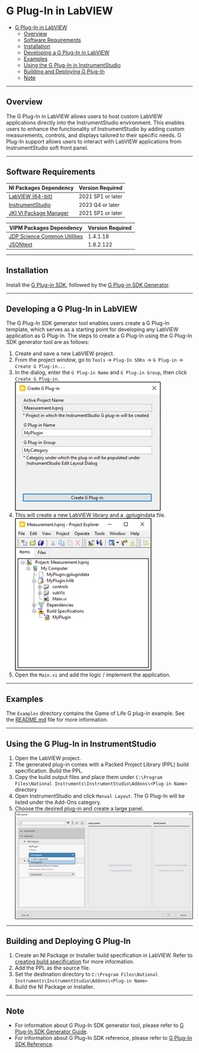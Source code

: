 # G Plug-In in LabVIEW

- [G Plug-In in LabVIEW](#g-plug-in-in-labview)
  - [Overview](#overview)
  - [Software Requirements](#software-requirements)
  - [Installation](#installation)
  - [Developing a G Plug-In in LabVIEW](#developing-a-g-plug-in-in-labview)
  - [Examples](#examples)
  - [Using the G Plug-In in InstrumentStudio](#using-the-g-plug-in-in-instrumentstudio)
  - [Building and Deploying G Plug-In](#building-and-deploying-g-plug-in)
  - [Note](#note)

---

## Overview

The G Plug-In in LabVIEW allows users to host custom LabVIEW applications directly into the InstrumentStudio environment. This enables users to enhance the functionality of InstrumentStudio by adding custom measurements, controls, and displays tailored to their specific needs. G Plug-In support allows users to interact with LabVIEW applications from InstrumentStudio soft front panel.

---

## Software Requirements

NI Packages Dependency | Version Required
--- | ---
[LabVIEW (64-bit)](https://www.ni.com/en/support/downloads/software-products/download.labview.html#443865) | 2021 SP1 or later
[InstrumentStudio](https://www.ni.com/en/support/downloads/software-products/download.instrumentstudio.html#544066) | 2023 Q4 or later
[JKI VI Package Manager](https://www.ni.com/en/support/downloads/tools-network/download.jki-vi-package-manager.html#443251) | 2021 SP1 or later

VIPM Packages Dependency | Version Required  
--- | ---
[JDP Science Common Utilities](https://www.vipm.io/package/jdp_science_lib_common_utilities/) | 1.4.1.18
[JSONtext](https://www.vipm.io/package/jdp_science_jsontext/) | 1.8.2.122

---

## Installation

Install the [G Plug-in SDK](), followed by the [G Plug-in SDK Generator]().

---

## Developing a G Plug-In in LabVIEW

The G Plug-In SDK generator tool enables users create a G Plug-In template, which serves as a starting point for developing any LabVIEW application as G Plug-In. The steps to create a G Plug-In using the G Plug-In SDK generator tool are as follows:

1. Create and save a new LabVIEW project.
2. From the project window, go to `Tools` → `Plug-In SDKs` → `G Plug-in` → `Create G Plug-in...`
3. In the dialog, enter the `G Plug-in Name` and `G Plug-in Group`, then click `Create G Plug-in`.  
    ![New plug-in dialog](images/Startup.png)
4. This will create a new LabVIEW library and a .gplugindata file.  
    ![Plug-in library files](images/LibraryImage.png)
5. Open the `Main.vi` and add the logic / implement the application.

---

## Examples

The `Examples` directory contains the Game of Life G plug-in example. See the [README.md](../Examples/Game%20of%20Life/README.md) file for more information.

---

## Using the G Plug-In in InstrumentStudio

1. Open the LabVIEW project.
2. The generated plug-in comes with a Packed Project Library (PPL) build specification. Build the PPL.
3. Copy the build output files and place them under `C:\Program Files\National Instruments\InstrumentStudio\Addons\<Plug-in Name>` directory
4. Open InstrumentStudio and click `Manual Layout`. The G Plug-In will be listed under the Add-Ons category.
5. Choose the desired plug-in and create a large panel.  
      ![Manual dialog](images/AddManual.png)

---

## Building and Deploying G Plug-In

1. Create an NI Package or Installer build specification in LabVIEW. Refer to [creating build specification](https://www.ni.com/docs/en-US/bundle/labview/page/building-and-distributing-applications.html) for more information.
2. Add the PPL as the source file.
3. Set the destination directory to `C:\Program Files\National Instruments\InstrumentStudio\Addons\<Plug-in Name>`
4. Build the NI Package or Installer.

---

## Note

- For information about G Plug-In SDK generator tool, please refer to [G Plug-In SDK Generator Guide](docs/G%20Plug-In%20SDK%20Generator%20Guide.md).
- For information about G Plug-In SDK reference, please refer to [G Plug-In SDK Reference](docs/G%20Plug-In%20SDK%20Reference.md).

